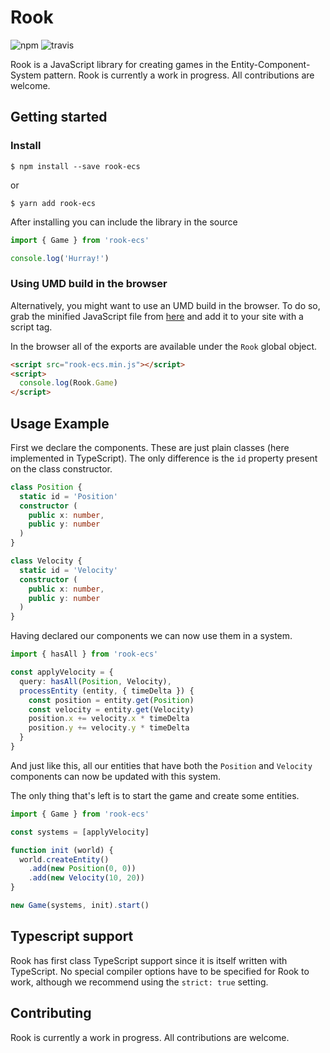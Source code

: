 # Rook

![npm](https://img.shields.io/npm/v/rook-ecs.svg)
![travis](https://travis-ci.org/sz-piotr/rook-ecs.svg?branch=master)

Rook is a JavaScript library for creating games in the Entity-Component-System pattern.
Rook is currently a work in progress. All contributions are welcome.

## Getting started

### Install

```
$ npm install --save rook-ecs
```

or

```
$ yarn add rook-ecs
```

After installing you can include the library in the source

```typescript
import { Game } from 'rook-ecs'

console.log('Hurray!')
```

### Using UMD build in the browser

Alternatively, you might want to use an UMD build in the browser.
To do so, grab the minified JavaScript file from
[here](https://raw.githubusercontent.com/sz-piotr/rook-ecs/master/lib/rook-ecs.min.js)
and add it to your site with a script tag.

In the browser all of the exports are available under the `Rook` global object.

```html
<script src="rook-ecs.min.js"></script>
<script>
  console.log(Rook.Game)
</script>
```

## Usage Example

First we declare the components. These are just plain classes (here implemented in TypeScript).
The only difference is the `id` property present on the class constructor.

```typescript
class Position {
  static id = 'Position'
  constructor (
    public x: number,
    public y: number
  )
}

class Velocity {
  static id = 'Velocity'
  constructor (
    public x: number,
    public y: number
  )
}
```

Having declared our components we can now use them in a system.

```typescript
import { hasAll } from 'rook-ecs'

const applyVelocity = {
  query: hasAll(Position, Velocity),
  processEntity (entity, { timeDelta }) {
    const position = entity.get(Position)
    const velocity = entity.get(Velocity)
    position.x += velocity.x * timeDelta
    position.y += velocity.y * timeDelta
  }
}
```

And just like this, all our entities that have both the `Position` and `Velocity`
components can now be updated with this system.

The only thing that's left is to start the game and create some entities.

```typescript
import { Game } from 'rook-ecs'

const systems = [applyVelocity]

function init (world) {
  world.createEntity()
    .add(new Position(0, 0))
    .add(new Velocity(10, 20))
}

new Game(systems, init).start()
```

## Typescript support

Rook has first class TypeScript support since it is itself written with TypeScript.
No special compiler options have to be specified for Rook to work, although we
recommend using the `strict: true` setting.

## Contributing

Rook is currently a work in progress. All contributions are welcome.
